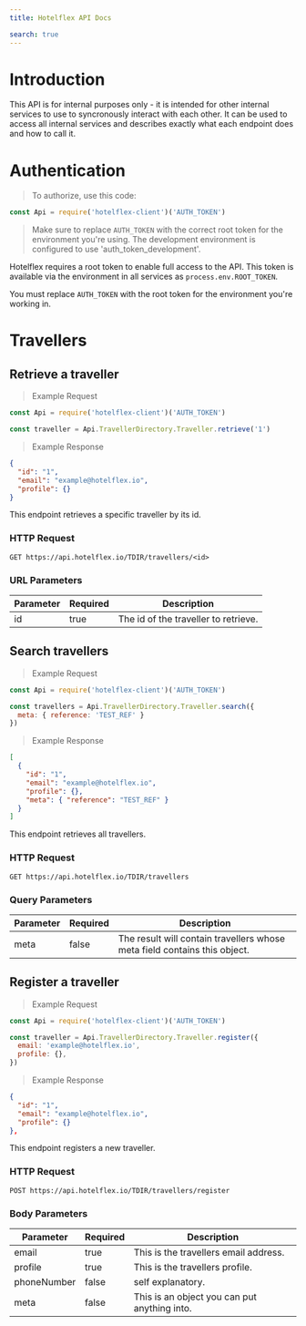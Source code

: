```yaml
---
title: Hotelflex API Docs

search: true
---
```


# Introduction

This API is for internal purposes only - it is intended for other internal services to use to syncronously interact with each other.   It can be used to access all internal services and describes exactly what each endpoint does and how to call it.

# Authentication

> To authorize, use this code:

```javascript
const Api = require('hotelflex-client')('AUTH_TOKEN')
```

> Make sure to replace `AUTH_TOKEN` with the correct root token for the environment you're using.
> The development environment is configured to use 'auth_token_development'.

Hotelflex requires a root token to enable full access to the API. This token is available via the environment in all services as `process.env.ROOT_TOKEN`.

<aside class="notice">
You must replace <code>AUTH_TOKEN</code> with the root token for the environment you're working in.
</aside>

# Travellers

## Retrieve a traveller

> Example Request

```javascript
const Api = require('hotelflex-client')('AUTH_TOKEN')

const traveller = Api.TravellerDirectory.Traveller.retrieve('1')
```

> Example Response

```json
{
  "id": "1",
  "email": "example@hotelflex.io",
  "profile": {}
}
```

This endpoint retrieves a specific traveller by its id.

### HTTP Request

`GET https://api.hotelflex.io/TDIR/travellers/<id>`

### URL Parameters

Parameter | Required | Description
--------- | -------- | -----------
id | true | The id of the traveller to retrieve.


## Search travellers

> Example Request

```javascript
const Api = require('hotelflex-client')('AUTH_TOKEN')

const travellers = Api.TravellerDirectory.Traveller.search({
  meta: { reference: 'TEST_REF' }
})
```

> Example Response

```json
[
  {
    "id": "1",
    "email": "example@hotelflex.io",
    "profile": {},
    "meta": { "reference": "TEST_REF" }
  }
]
```

This endpoint retrieves all travellers.

### HTTP Request

`GET https://api.hotelflex.io/TDIR/travellers`

### Query Parameters

Parameter | Required | Description
--------- | -------- | -----------
meta | false | The result will contain travellers whose meta field contains this object.


## Register a traveller

> Example Request

```javascript
const Api = require('hotelflex-client')('AUTH_TOKEN')

const traveller = Api.TravellerDirectory.Traveller.register({
  email: 'example@hotelflex.io',
  profile: {},
})
```

> Example Response

```json
{
  "id": "1",
  "email": "example@hotelflex.io",
  "profile": {}
},
```

This endpoint registers a new traveller.

### HTTP Request

`POST https://api.hotelflex.io/TDIR/travellers/register`

### Body Parameters

Parameter | Required | Description
--------- | -------- | -----------
email | true | This is the travellers email address.
profile | true | This is the travellers profile.
phoneNumber | false | self explanatory.
meta | false | This is an object you can put anything into.
